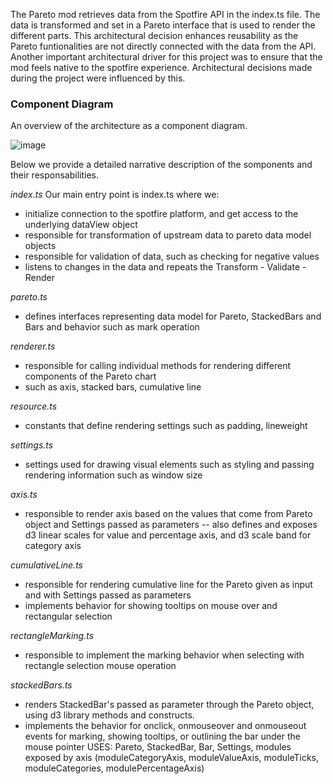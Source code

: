 The Pareto mod retrieves data from the Spotfire API in the index.ts file.
The data is transformed and set in a Pareto interface that is used to render
the different parts. This architectural decision enhances reusability as the
Pareto funtionalities are not directly connected with the data from the API. Another important architectural driver for this project was to ensure that the mod feels native to the spotfire experience. Architectural decisions made during the project were influenced by this.

### Component Diagram

An overview of the architecture as a component diagram.

![image](/diagrams/Component_Diagram.png)

Below we provide a detailed narrative description of the somponents and their responsabilities.

_index.ts_
Our main entry point is index.ts where we:

-   initialize connection to the spotfire platform, and get access to the underlying dataView object
-   responsible for transformation of upstream data to pareto data model objects
-   responsible for validation of data, such as checking for negative values
-   listens to changes in the data and repeats the Transform - Validate - Render

_pareto.ts_

-   defines interfaces representing data model for Pareto, StackedBars and Bars and behavior such as mark operation

_renderer.ts_

-   responsible for calling individual methods for rendering different components of the Pareto chart
-   such as axis, stacked bars, cumulative line

_resource.ts_

-   constants that define rendering settings such as padding, lineweight

_settings.ts_

-   settings used for drawing visual elements such as styling and passing rendering information such as window size

_axis.ts_

-   responsible to render axis based on the values that come from Pareto object and Settings passed as parameters
    -- also defines and exposes d3 linear scales for value and percentage axis, and d3 scale band for category axis

_cumulativeLine.ts_

-   responsible for rendering cumulative line for the Pareto given as input and with Settings passed as parameters
-   implements behavior for showing tooltips on mouse over and rectangular selection

_rectangleMarking.ts_

-   responsible to implement the marking behavior when selecting with rectangle selection mouse operation

_stackedBars.ts_

-   renders StackedBar's passed as parameter through the Pareto object, using d3 library methods and constructs.
-   implements the behavior for onclick, onmouseover and onmouseout events for marking, showing tooltips, or outlining the bar under the mouse pointer
    USES: Pareto, StackedBar, Bar, Settings, modules exposed by axis (moduleCategoryAxis, moduleValueAxis, moduleTicks, moduleCategories, modulePercentageAxis)
